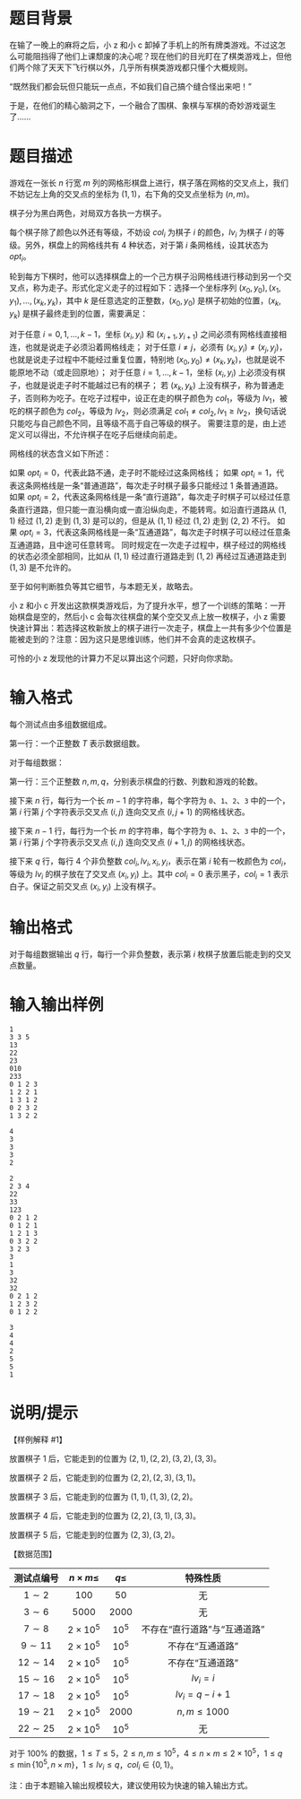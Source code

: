 # 题目背景

在输了一晚上的麻将之后，小 z 和小 c 卸掉了手机上的所有牌类游戏。不过这怎么可能阻挡得了他们上课颓废的决心呢？现在他们的目光盯在了棋类游戏上，但他们两个除了天天下飞行棋以外，几乎所有棋类游戏都只懂个大概规则。

“既然我们都会玩但只能玩一点点，不如我们自己搞个缝合怪出来吧！”

于是，在他们的精心脑洞之下，一个融合了围棋、象棋与军棋的奇妙游戏诞生了……

# 题目描述

游戏在一张长 $n$ 行宽 $m$ 列的网格形棋盘上进行，棋子落在网格的交叉点上，我们不妨记左上角的交叉点的坐标为 $(1,1)$，右下角的交叉点坐标为 $(n,m)$。

棋子分为黑白两色，对局双方各执一方棋子。

每个棋子除了颜色以外还有等级，不妨设 $\mathit{col}_i$ 为棋子 $i$ 的颜色，$\mathit{lv}_i$ 为棋子 $i$ 的等级。另外，棋盘上的网格线共有 $4$ 种状态，对于第 $i$ 条网格线，设其状态为 $\mathit{opt}_i$。

轮到每方下棋时，他可以选择棋盘上的一个己方棋子沿网格线进行移动到另一个交叉点，称为走子。形式化定义走子的过程如下：选择一个坐标序列 $(x_0,y_0),(x_1,y_1),\ldots,(x_k,y_k)$，其中 $k$ 是任意选定的正整数，$(x_0,y_0)$ 是棋子初始的位置，$(x_k,y_k)$ 是棋子最终走到的位置，需要满足：

对于任意 $i=0,1,\ldots,k-1$，坐标 $(x_i,y_i)$ 和 $(x_{i+1},y_{i+1})$ 之间必须有网格线直接相连，也就是说走子必须沿着网格线走；
对于任意 $i \neq j$，必须有 $(x_i,y_i) \neq (x_j,y_j)$，也就是说走子过程中不能经过重复位置，特别地 $(x_0,y_0) \neq (x_k,y_k)$，也就是说不能原地不动（或走回原地）；
对于任意 $i=1,\ldots,k-1$，坐标 $(x_i,y_i)$ 上必须没有棋子，也就是说走子时不能越过已有的棋子；
若 $(x_k,y_k)$ 上没有棋子，称为普通走子，否则称为吃子。在吃子过程中，设正在走的棋子颜色为 $\mathit{col}_1$，等级为 $\mathit{lv}_1$，被吃的棋子颜色为 $\mathit{col}_2$，等级为 $\mathit{lv}_2$，则必须满足 $\mathit{col}_1 \neq \mathit{col}_2,\mathit{lv}_1\geq\mathit{lv}_2$，换句话说只能吃与自己颜色不同，且等级不高于自己等级的棋子。
需要注意的是，由上述定义可以得出，不允许棋子在吃子后继续向前走。

网格线的状态含义如下所述：

如果 $\mathit{opt}_i=0$，代表此路不通，走子时不能经过这条网格线；
如果 $\mathit{opt}_i=1$，代表这条网格线是一条“普通道路”，每次走子时棋子最多只能经过 $1$ 条普通道路。
如果 $\mathit{opt}_i=2$，代表这条网格线是一条“直行道路”，每次走子时棋子可以经过任意条直行道路，但只能一直沿横向或一直沿纵向走，不能转弯。如沿直行道路从 $(1,1)$ 经过 $(1,2)$ 走到 $(1,3)$ 是可以的，但是从 $(1,1)$ 经过 $(1,2)$ 走到 $(2,2)$ 不行。
如果 $\mathit{opt}_i=3$，代表这条网格线是一条“互通道路”，每次走子时棋子可以经过任意条互通道路，且中途可任意转弯。
同时规定在一次走子过程中，棋子经过的网格线的状态必须全部相同，比如从 $(1,1)$ 经过直行道路走到 $(1,2)$ 再经过互通道路走到 $(1,3)$ 是不允许的。

至于如何判断胜负等其它细节，与本题无关，故略去。

小 z 和小 c 开发出这款棋类游戏后，为了提升水平，想了一个训练的策略：一开始棋盘是空的，然后小 c 会每次往棋盘的某个空交叉点上放一枚棋子，小 z 需要快速计算出：若选择这枚新放上的棋子进行一次走子，棋盘上一共有多少个位置是能被走到的？注意：因为这只是思维训练，他们并不会真的走这枚棋子。

可怜的小 z 发现他的计算力不足以算出这个问题，只好向你求助。

# 输入格式

每个测试点由多组数据组成。

第一行：一个正整数 $T$ 表示数据组数。

对于每组数据：

第一行：三个正整数 $n, m, q$，分别表示棋盘的行数、列数和游戏的轮数。

接下来 $n$ 行，每行为一个长 $m - 1$ 的字符串，每个字符为 $\texttt{0}$、$\texttt{1}$、$\texttt{2}$、$\texttt{3}$ 中的一个，第 $i$ 行第 $j$ 个字符表示交叉点 $(i, j)$ 连向交叉点 $(i, j + 1)$ 的网格线状态。

接下来 $n - 1$ 行，每行为一个长 $m$ 的字符串，每个字符为 $\texttt{0}$、$\texttt{1}$、$\texttt{2}$、$\texttt{3}$ 中的一个，第 $i$ 行第 $j$ 个字符表示交叉点 $(i, j)$ 连向交叉点 $(i + 1, j)$ 的网格线状态。

接下来 $q$ 行，每行 $4$ 个非负整数 $col_i , lv_i , x_i , y_i$，表示在第 $i$ 轮有一枚颜色为 $col_i$，等级为 $lv_i$ 的棋子放在了交叉点 $(x_i , y_i)$ 上。其中 $col_i = 0$ 表示黑子，$col_i = 1$ 表示白子。保证之前交叉点 $(x_i , y_i)$ 上没有棋子。

# 输出格式

对于每组数据输出 $q$ 行，每行一个非负整数，表示第 $i$ 枚棋子放置后能走到的交叉点数量。

# 输入输出样例

```input1
1
3 3 5
13
22
23
010
233
0 1 2 3
1 2 2 1
1 3 1 2
0 2 3 2
1 3 2 2
```

```output1
4
3
3
3
2
```

```input2
2
2 3 4
22
33
123
0 2 1 2
0 1 2 1
1 2 1 3
0 3 2 2
3 2 3
3
1
3
32
32
0 2 1 2
1 2 3 2
0 1 2 2
```

```output2
3
4
4
2
5
5
1
```

# 说明/提示

【样例解释 #1】

放置棋子 $1$ 后，它能走到的位置为 $(2, 1),(2, 2),(3, 2),(3, 3)$。

放置棋子 $2$ 后，它能走到的位置为 $(2, 2),(2, 3),(3, 1)$。

放置棋子 $3$ 后，它能走到的位置为 $(1, 1),(1, 3),(2, 2)$。

放置棋子 $4$ 后，它能走到的位置为 $(2, 2),(3, 1),(3, 3)$。

放置棋子 $5$ 后，它能走到的位置为 $(2, 3),(3, 2)$。

【数据范围】

|  测试点编号  | $n \times m \leq$ | $q \leq$ |           特殊性质           |
| :----------: | :---------------: | :------: | :--------------------------: |
|  $1 \sim 2$  |       $100$       |   $50$   |              无              |
|  $3 \sim 6$  |      $5000$       |  $2000$  |              无              |
|  $7 \sim 8$  |  $2 \times 10^5$  |  $10^5$  | 不存在“直行道路”与“互通道路” |
| $9 \sim 11$  |  $2 \times 10^5$  |  $10^5$  |       不存在“互通道路”       |
| $12 \sim 14$ |  $2 \times 10^5$  |  $10^5$  |       不存在“互通道路”       |
| $15 \sim 16$ |  $2 \times 10^5$  |  $10^5$  |           $lv_i=i$           |
| $17 \sim 18$ |  $2 \times 10^5$  |  $10^5$  |         $lv_i=q-i+1$         |
| $19 \sim 21$ |  $2 \times 10^5$  |  $2000$  |       $n,m \leq 1000$        |
| $22 \sim 25$ |  $2 \times 10^5$  |  $10^5$  |              无              |

对于 $100 \%$ 的数据，$1 \le T \le 5$，$2 \le n, m \le {10}^5$，$4 \le n \times m \le 2 \times {10}^5$，$1 \le q \le \min \{ {10}^5, n \times m \}$，$1 \le \mathit{lv}_i \le q$，$\mathit{col}_i \in \{ 0, 1 \}$。

注：由于本题输入输出规模较大，建议使用较为快速的输入输出方式。
